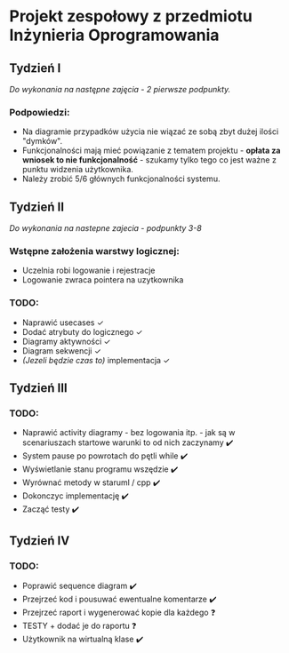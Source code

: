# Projekt zespołowy z przedmiotu Inżynieria Oprogramowania

## Tydzień I
*Do wykonania na następne zajęcia - 2 pierwsze podpunkty.*

### Podpowiedzi: 
* Na diagramie przypadków użycia nie wiązać ze sobą zbyt dużej ilości "dymków".
* Funkcjonalności mają mieć powiązanie z tematem projektu - **opłata za wniosek to nie funkcjonalność** - szukamy tylko tego co jest ważne z punktu widzenia użytkownika.
* Należy zrobić 5/6 głównych funkcjonalności systemu.

## Tydzień II
*Do wykonania na nastepne zajecia - podpunkty 3-8*

### Wstępne założenia warstwy logicznej:
* Uczelnia robi logowanie i rejestracje
* Logowanie zwraca pointera na uzytkownika

### TODO:
* Naprawić usecases ✓
* Dodać atrybuty do logicznego ✓
* Diagramy aktywności ✓
* Diagram sekwencji ✓
* *(Jezeli będzie czas to)* implementacja ✓

## Tydzień III

### TODO:
* Naprawić activity diagramy - bez logowania itp. - jak są w scenariuszach startowe warunki to od nich zaczynamy :heavy_check_mark:
* System pause po powrotach do pętli while :heavy_check_mark:
* Wyświetlanie stanu programu wszędzie :heavy_check_mark:
* Wyrównać metody w staruml / cpp :heavy_check_mark:
* Dokonczyc implementację :heavy_check_mark:
* Zacząć testy :heavy_check_mark:

## Tydzień IV

### TODO:
* Poprawić sequence diagram :heavy_check_mark:
* Przejrzeć kod i pousuwać ewentualne komentarze    :heavy_check_mark:
* Przejrzeć raport i wygenerować kopie dla każdego  :question:
* TESTY + dodać je do raportu   :question:
* Użytkownik na wirtualną klase :heavy_check_mark: